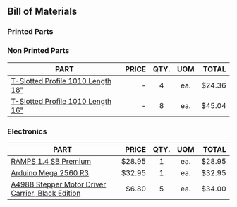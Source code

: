 Bill of Materials
---

### Printed Parts

### Non Printed Parts

| PART                                                                    | PRICE   | QTY. | UOM  | TOTAL    |
|-------------------------------------------------------------------------|--------:|:----:|:----:|---------:|
| [T-Slotted Profile 1010 Length 18"](https://8020.net/shop/1010.html)    |    -    |  4   |  ea. |   $24.36 |
| [T-Slotted Profile 1010 Length 16"](https://8020.net/shop/1010.html)    |    -    |  8   |  ea. |   $45.04 |

### Electronics
| PART                                                                                           | PRICE   | QTY. | UOM  | TOTAL    |
|------------------------------------------------------------------------------------------------|--------:|:----:|:----:|---------:|
| [RAMPS 1.4 SB Premium](https://www.tindie.com/products/staticboards/ramps-14-sb-premium/)      |  $28.95 |   1  |  ea. |   $28.95 |
| [Arduino Mega 2560 R3](https://8020.net/shop/1010.html)                                        |  $32.95 |   1  |  ea. |   $32.95 |
| [A4988 Stepper Motor Driver Carrier, Black Edition](https://www.pololu.com/product/2986)                                                       |     $6.80	|   5  |  ea. |    $34.00  |
